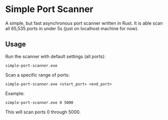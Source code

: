 # Simple Port Scanner

A simple, but fast asynchronous port scanner written in Rust. It is able scan all 65,535 ports in under 5s (just on localhost machine for now).

## Usage

Run the scanner with default settings (all ports):

```
simple-port-scanner.exe
```

Scan a specific range of ports:

```
simple-port-scanner.exe <start_port> <end_port>
```

Example:

```
simple-port-scanner.exe 0 5000
```

This will scan ports 0 through 5000.
